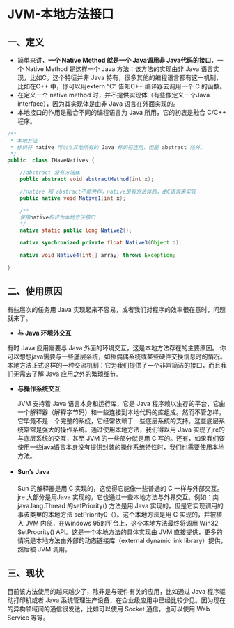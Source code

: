 # JVM-本地方法接口

## 一、定义

- 简单来讲，**一个 Native Method 就是一个 Java调用非 Java代码的接口**，一个 Native Method 是这样一个 Java 方法：该方法的实现由非 Java 语言实现，比如C。这个特征并非 Java 特有，很多其他的编程语言都有这一机制，比如在C++ 中，你可以用extern “C” 告知C++ 编译器去调用一个 C 的函数。
- 在定义一个 native method 时，并不提供实现体（有些像定义一个Java interface），因为其实现体是由非 Java 语言在外面实现的。
- 本地接口的作用是融合不同的编程语言为 Java 所用，它的初衷是融合 C/C++ 程序。

```java
/**
 * 本地方法
 * 标识符 native 可以与其他所有的 Java 标识符连用，但是 abstract 除外。
 */
public  class IHaveNatives {

    //abstract 没有方法体
    public abstract void abstractMethod(int x);

    //native 和 abstract不能共存，native是有方法体的，由C语言来实现
    public native void Native1(int x);

    /**
    使用native标识为本地方法接口
    */
    native static public long Native2();

    native synchronized private float Native3(Object o);

    native void Native4(int[] array) throws Exception;

}
```

## 二、使用原因

有些层次的任务用 Java 实现起来不容易，或者我们对程序的效率很在意时，问题就来了。

-  **与 Java 环境外交互**

  有时 Java 应用需要与 Java 外面的环境交互，这是本地方法存在的主要原因。 你可以想想java需要与一些底层系统，如擦偶偶系统或某些硬件交换信息时的情况。本地方法正式这样的一种交流机制：它为我们提供了一个非常简洁的接口，而且我们无需去了解 Java 应用之外的繁琐细节。

- **与操作系统交互**

  JVM 支持着 Java 语言本身和运行库，它是 Java 程序赖以生存的平台，它由一个解释器（解释字节码）和一些连接到本地代码的库组成。然而不管怎样，它毕竟不是一个完整的系统，它经常依赖于一些底层系统的支持。这些底层系统常常是强大的操作系统。通过使用本地方法，我们得以用 Java 实现了jre的与底层系统的交互，甚至 JVM 的一些部分就是用 C 写的。还有，如果我们要使用一些java语言本身没有提供封装的操作系统特性时，我们也需要使用本地方法。

- #### Sun’s Java

  Sun 的解释器是用 C 实现的，这使得它能像一些普通的 C 一样与外部交互。jre 大部分是用Java 实现的，它也通过一些本地方法与外界交互。例如：类 java.lang.Thread 的setPriority() 方法是用 Java 实现的，但是它实现调用的事该类里的本地方法 setPriority0（）。这个本地方法是用 C 实现的，并被植入 JVM 内部，在Windows 95的平台上，这个本地方法最终将调用 Win32 SetProority() API。这是一个本地方法的具体实现由 JVM 直接提供，更多的情况是本地方法由外部的动态链接库（external dynamic link library）提供，然后被 JVM 调用。

## 三、现状

目前该方法使用的越来越少了，除非是与硬件有关的应用，比如通过 Java 程序驱动打印机或者 Java 系统管理生产设备，在企业级应用中已经比较少见。因为现在的异构领域间的通信很发达，比如可以使用 Socket 通信，也可以使用 Web Service 等等。
